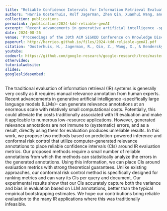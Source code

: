 ```yaml
---
title: "Reliable Confidence Intervals for Information Retrieval Evaluation Using Generative A.I."
authors: "Harrie Oosterhuis, Rolf Jagerman, Zhen Qin, Xuanhui Wang, and Michael Bendersky"
collection: publications
permalink: /publication/2024-kdd-reliable-genAI
excerpt: "Recent advancements in generative artificial intelligence -specifically large language models (LLMs)- can generate relevance annotations at an enormous scale with relatively small computational costs. Potentially, this could alleviate the costs traditionally associated with IR evaluation and make it applicable to numerous low-resource applications. However, generated relevance annotations are not immune to (systematic) errors, and as a result, directly using them for evaluation produces unreliable results."
date: 2024-08-26
venue: 'Proceedings of the 30th ACM SIGKDD Conference on Knowledge Discovery and Data Mining (KDD ’24)'
paperurl: http://harrieo.github.io/files/2024-kdd-reliable-genAI.pdf
citation: "Oosterhuis, H., Jagerman, R., Qin, Z., Wang, X., & Bendersky, M. (2024). Reliable Confidence Intervals for Information Retrieval Evaluation Using Generative AI. Proceedings of the 30th ACM SIGKDD Conference on Knowledge Discovery and Data Mining (KDD ’24), August 25–29, 2024, Barcelona, Spain. ACM, New York, NY, USA, 11 pages."
youtube: 
codeurl: https://github.com/google-research/google-research/tree/master/high_confidence_ir_eval_using_genai
othervideo:
tutorialwebsite: 
slides: 
googleslidesembed: 
---
```


The traditional evaluation of information retrieval (IR) systems is generally very costly as it requires manual relevance annotation from human experts. Recent advancements in generative artificial intelligence -specifically large language models (LLMs)- can generate relevance annotations at an enormous scale with relatively small computational costs. Potentially, this could alleviate the costs traditionally associated with IR evaluation and make it applicable to numerous low-resource applications. However, generated relevance annotations are not immune to (systematic) errors, and as a result, directly using them for evaluation produces unreliable results. In this work, we propose two methods based on prediction-powered inference and conformal risk control that utilize computer-generated relevance annotations to place reliable confidence intervals (CIs) around IR evaluation metrics. Our proposed methods require a small number of reliable annotations from which the methods can statistically analyze the errors in the generated annotations. Using this information, we can place CIs around evaluation metrics with strong theoretical guarantees. Unlike existing approaches, our conformal risk control method is specifically designed for ranking metrics and can vary its CIs per query and document. Our experimental results show that our CIs accurately capture both the variance and bias in evaluation based on LLM annotations, better than the typical empirical bootstrapping estimates. We hope our contributions bring reliable evaluation to the many IR applications where this was traditionally infeasible.

